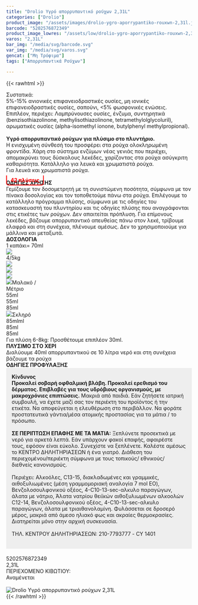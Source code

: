 ```yaml
---
title: "Drolio Υγρό απορρυπαντικό ρούχων 2,31L"
categories: ["Drolio"]
product_image: "/assets/images/drolio-ygro-aporrypantiko-rouxwn-2,31l.jpg"
barcode: "5202576872349"
product_image_lowres: "/assets/low/drolio-ygro-aporrypantiko-rouxwn-2,31l.jpg"
varos: "2,31L"
bar_img: "/media/svg/barcode.svg"
var_img: "/media/svg/varos.svg"
gencat: ["Μη Τρόφιμα"]
tags: ["Απορρυπαντικά Ρούχων"]

---
```

{{< rawhtml >}}

<div class="sload164"><div class="product"><div id="sistatika">Συστατικά:</div><div class="alltext">5%-15% ανιονικές επιφανειοδραστικές ουσίες, µη ιονικές επιφανειοδραστικές ουσίες, σαπούνι, &lt;5% φωσφονικές ενώσεις. Επιπλέον, περιέχει: Λαµπρύνουσες ουσίες, ένζυµα, συντηρητικά (benzisothiazolinone, methylisothiazolinone, tetramethylolglycoluril), αρωµατικές ουσίες (alpha-isomethyl ionone, butylphenyl methylpropional).<br><br><b>Υγρό απορρυπαντικό ρούχων για πλύσιμο στο πλυντήριο.</b><br>Η ενισχυµένη σύνθεσή του προσφέρει στα ρούχα ολοκληρωµένη φροντίδα. Χάρη στο σύστηµα ενζύµων νέας γενιάς που περιέχει, αποµακρύνει τους δύσκολους λεκέδες, χαρίζοντας στα ρούχα ασύγκριτη καθαριότητα. Κατάλληλο για λευκά και χρωµατιστά ρούχα.<br>Για λευκά και χρωματιστά ρούχα.<br><b style="padding:4px 10px;color:red;border-bottom:2px solid red;border-left:2px solid red;border-right:2px solid red;position:relative;top:10px;border-radius:0 0 6px 6px">42 πλύσεις</b></div><div class="whead"><strong>ΟΔΗΓΙΕΣ ΧΡΗΣΗΣ</strong></div><div class="seee sp15">Γεμίζουμε τον δοσομετρητή με τη συνιστώμενη ποσότητα, σύμφωνα με τον πίνακα δοσολογίας και τον τοποθετούμε πάνω στα ρούχα. Επιλέγουμε το κατάλληλο πρόγραμμα πλύσης, σύμφωνα με τις οδηγίες του κατασκευαστή του πλυντηρίου και τις οδηγίες πλύσης που αναγράφονται στις ετικέτες των ρούχων. Δεν απαιτείται πρόπλυση. Για επίμονους λεκέδες, βάζουμε απορρυπαντικό απευθείας πάνω στον λεκέ, τρίβουμε ελαφρά και στη συνέχεια, πλένουμε αμέσως. Δεν το χρησιμοποιούμε για μάλλινα και μεταξωτά.</div><div class="keno"></div><div class="wtab"><div class="whead"><strong>ΔΟΣΟΛΟΓΙΑ</strong></div><div class="wtab1"><div>1 καπάκι= 70ml</div><div><img src="/media/icons/mez2.svg"></div></div><div class="wtab2"><div>4/5kg</div><div><img src="/media/icons/blou1.png"></div><div><img src="/media/icons/blou2.png"></div><div><img src="/media/icons/blou3.png"></div></div><div class="wtab3"><div><img src="/media/icons/drop.png">Μαλακό / Μέτριο</div><div>55ml</div><div>55ml</div><div>85ml</div></div><div class="wtab3"><div><img src="/media/icons/drop.png">Σκληρό</div><div>85mlml</div><div>85ml</div><div>85ml</div></div><div class="whead">Για πλύση 6-8kg:&nbsp;Προσθέτουμε επιπλέον 30ml.</div></div><style>.wtab2 div,.wtab3 div{width:25%}</style><div class="keno"></div><div class="sored stfff stcenter sp1015"><strong>ΠΛΥΣΙΜO ΣΤO ΧΕΡΙ</strong></div><div class="seee sp15 stcenter">Διαλύουμε 40ml απορρυπαντικού σε 10 λίτρα νερό και στη συνέχεια βάζουμε τα ρούχα</div><div class="keno"></div><div class="sred sp1015 stcenter"><strong>ΟΔΗΓΙΕΣ ΠΡΟΦΥΛΑΞΗΣ</strong></div><div class="alltext" style="background:#eee;padding:15px;margin-bottom:18px"><b>Κίνδυνος</b><br><b>Προκαλεί σοβαρή οφθαλµική βλάβη. Προκαλεί ερεθισµό του δέρµατος. Επιβλαβές για τους υδρόβιους οργανισµούς, µε µακροχρόνιες επιπτώσεις.</b> Μακριά από παιδιά. Εάν ζητήσετε ιατρική συµβουλή, να έχετε µαζί σας τον περιέκτη του προϊόντος ή την ετικέτα. Να αποφεύγεται η ελευθέρωση στο περιβάλλον. Να φοράτε προστατευτικά γάντια/µέσα ατοµικής προστασίας για τα µάτια / το πρόσωπο.<br><br><b>ΣΕ ΠΕΡΙΠΤΩΣΗ ΕΠΑΦΗΣ ΜΕ ΤΑ ΜΑΤΙΑ:</b> Ξεπλύνετε προσεκτικά µε νερό για αρκετά λεπτά. Εάν υπάρχουν φακοί επαφής, αφαιρέστε τους, εφόσον είναι εύκολο. Συνεχίστε να ξεπλένετε. Καλέστε αµέσως το ΚΕΝΤΡΟ ΔΗΛΗΤΗΡΙΑΣΕΩΝ ή ένα γιατρό. Διάθεση του περιεχοµένου/περιέκτη σύµφωνα µε τους τοπικούς/ εθνικούς/ διεθνείς κανονισµούς.<br><br>Περιέχει: Αλκοόλες, C13-15, διακλαδωµένες και γραµµικές, αιθοξυλιωµένες (µέση γραµµοµοριακή αναλογία 7 mol EO), Βενζολοσουλφονικού οξέος, 4-C10-13-sec-αλκυλο παραγώγων, άλατα µε νάτριο, Άλατα νατρίου θειϊκών αιθοξυλιωµένων αλκοολών C12-14, Βενζολοσουλφονικού οξέος, 4-C10-13-sec-αλκυλο παραγώγων, άλατα µε τριαιθανολαµίνη. Φυλάσσεται σε δροσερό µέρος, µακριά από άµεσο ηλιακό φως και ακραίες θερµοκρασίες. Διατηρείται µόνο στην αρχική συσκευασία.<br><br>ΤΗΛ. ΚΕΝΤΡΟΥ ΔΗΛΗΤΗΡΙΑΣΕΩΝ: 210-7793777 - CY 1401<br><br><img src="/media/icons/danger1.png" style="max-width:199px;display:flex;margin:auto" alt=""></div><div id="barcode"><div id="barimage1"></div><span id="bartext">5202576872349</span></div><div id="varos"><div id="varosimage1"></div><span id="varostext">2,31L</span></div><div id="kivotio">ΠΕΡΙΕΧΟΜΕΝΟ ΚΙΒΩΤΙΟΥ:<br>Αναμένεται</div><br><div class="pimg"><img alt="Drolio Υγρό απορρυπαντικό ρούχων 2,31L" title="Drolio Υγρό απορρυπαντικό ρούχων 2,31L" src="/assets/images/drolio-ygro-aporrypantiko-rouxwn-2,31l.jpg"></div></div></div>
{{< /rawhtml >}}



